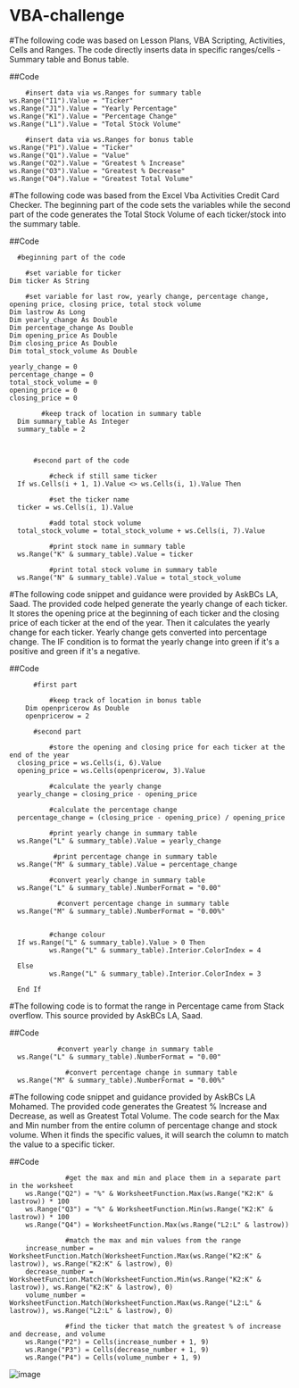 # VBA-challenge

#The following code was based on Lesson Plans, VBA Scripting, Activities, Cells and Ranges. The code directly inserts data in specific ranges/cells - Summary table and Bonus table.

##Code

        #insert data via ws.Ranges for summary table
    ws.Range("I1").Value = "Ticker"
    ws.Range("J1").Value = "Yearly Percentage"
    ws.Range("K1").Value = "Percentage Change"
    ws.Range("L1").Value = "Total Stock Volume"
        
        #insert data via ws.Ranges for bonus table
    ws.Range("P1").Value = "Ticker"
    ws.Range("Q1").Value = "Value"
    ws.Range("O2").Value = "Greatest % Increase"
    ws.Range("O3").Value = "Greatest % Decrease"
    ws.Range("O4").Value = "Greatest Total Volume"


#The following code was based from the Excel Vba Activities Credit Card Checker. The beginning part of the code sets the variables while the second part of the code generates the Total Stock Volume of each ticker/stock into the summary table.

##Code

      #beginning part of the code

        #set variable for ticker
    Dim ticker As String
        
        #set variable for last row, yearly change, percentage change, opening price, closing price, total stock volume
    Dim lastrow As Long
    Dim yearly_change As Double
    Dim percentage_change As Double
    Dim opening_price As Double
    Dim closing_price As Double
    Dim total_stock_volume As Double
       
    yearly_change = 0
    percentage_change = 0
    total_stock_volume = 0
    opening_price = 0
    closing_price = 0
        
            #keep track of location in summary table
      Dim summary_table As Integer
      summary_table = 2



          #second part of the code

              #check if still same ticker
      If ws.Cells(i + 1, 1).Value <> ws.Cells(i, 1).Value Then
                                
              #set the ticker name
      ticker = ws.Cells(i, 1).Value

              #add total stock volume
      total_stock_volume = total_stock_volume + ws.Cells(i, 7).Value
 
              #print stock name in summary table
      ws.Range("K" & summary_table).Value = ticker
                                                
              #print total stock volume in summary table
      ws.Range("N" & summary_table).Value = total_stock_volume


#The following code snippet and guidance were provided by AskBCs LA, Saad. The provided code helped generate the yearly change of each ticker. It stores the opening price at the beginning of each ticker and the closing price of each ticker at the end of the year. Then it calculates the yearly change for each ticker. Yearly change gets converted into percentage change. The IF condition is to format the yearly change into green if it's a positive and green if it's a negative.

##Code

          #first part

              #keep track of location in bonus table
        Dim openpricerow As Double
        openpricerow = 2

          #second part

              #store the opening and closing price for each ticker at the end of the year
      closing_price = ws.Cells(i, 6).Value
      opening_price = ws.Cells(openpricerow, 3).Value
                                                                            
              #calculate the yearly change
      yearly_change = closing_price - opening_price
                                                            
              #calculate the percentage change
      percentage_change = (closing_price - opening_price) / opening_price
                                
              #print yearly change in summary table
      ws.Range("L" & summary_table).Value = yearly_change
                                                
               #print percentage change in summary table
      ws.Range("M" & summary_table).Value = percentage_change
                                                
              #convert yearly change in summary table
      ws.Range("L" & summary_table).NumberFormat = "0.00"
                                                
 	            #convert percentage change in summary table
      ws.Range("M" & summary_table).NumberFormat = "0.00%"
                                                
                                                
              #change colour
      If ws.Range("L" & summary_table).Value > 0 Then
              ws.Range("L" & summary_table).Interior.ColorIndex = 4
                                                 
      Else
              ws.Range("L" & summary_table).Interior.ColorIndex = 3
                                   
      End If



#The following code is to format the range in Percentage came from Stack overflow. This source provided by AskBCs LA, Saad.

##Code

                #convert yearly change in summary table
      ws.Range("L" & summary_table).NumberFormat = "0.00"
                                                
 	              #convert percentage change in summary table
      ws.Range("M" & summary_table).NumberFormat = "0.00%"


#The following code snippet and guidance provided by AskBCs LA Mohamed. The provided code generates the Greatest % Increase and Decrease, as well as Greatest Total Volume. The code search for the Max and Min number from the entire column of percentage change and stock volume. When it finds the specific values, it will search the column to match the value to a specific ticker. 

##Code

                  #get the max and min and place them in a separate part in the worksheet
        ws.Range("Q2") = "%" & WorksheetFunction.Max(ws.Range("K2:K" & lastrow)) * 100
        ws.Range("Q3") = "%" & WorksheetFunction.Min(ws.Range("K2:K" & lastrow)) * 100
        ws.Range("Q4") = WorksheetFunction.Max(ws.Range("L2:L" & lastrow))

                  #match the max and min values from the range
        increase_number = WorksheetFunction.Match(WorksheetFunction.Max(ws.Range("K2:K" & lastrow)), ws.Range("K2:K" & lastrow), 0)
        decrease_number = WorksheetFunction.Match(WorksheetFunction.Min(ws.Range("K2:K" & lastrow)), ws.Range("K2:K" & lastrow), 0)
        volume_number = WorksheetFunction.Match(WorksheetFunction.Max(ws.Range("L2:L" & lastrow)), ws.Range("L2:L" & lastrow), 0)

                  #find the ticker that match the greatest % of increase and decrease, and volume
        ws.Range("P2") = Cells(increase_number + 1, 9)
        ws.Range("P3") = Cells(decrease_number + 1, 9)
        ws.Range("P4") = Cells(volume_number + 1, 9)
![image](https://github.com/janceldawn/VBA-challenge/assets/134527987/14399cfb-1c55-4a03-8fd9-cf488feca1c9)
